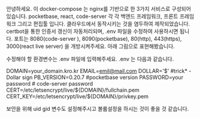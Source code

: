 안녕하세요. 이 docker-compose 는 nginx를 기반으로 한
3가지 서비스로 구성되어 있습니다.
pocketbase, react, code-server
각 각 백엔드 프레임워크, 프론트 프레임워크 그리고 편집툴 입니다.
클라우드에서 동작시키는 것을 염두하여 제작되었습니다.
certbot을 통한 인증서 갱신이 자동처리되며,
.env 파일을 수정하여 사용하시면 됩니다.
포트는 8080(code-server ), 8090(pocketbase), 80(http), 443(https), 3000(react live server) 을 개방시켜주세요.
아래 그림으로 표현해봤습니다.

수정해야 할 환경변수는 .env 파일에 입력해주세요.
.env 는 다음과 같습니다.

DOMAIN=your_domain.kro.kr
EMAIL=emil@mail.com
DOLLAR='$' #trick* - Dollar sign
PB_VERSION=0.20.7 #pocketbase version
PASSWORD=your password # code-server password
CERT=/etc/letsencrypt/live/${DOMAIN}/fullchain.pem
CERT_KEY=/etc/letsencrypt/live/${DOMAIN}/privkey.pem

보안을 위해 uid gid 변수도 설정해주시고
볼륨설정을 하시는 것이 좋을 것 같습니다.